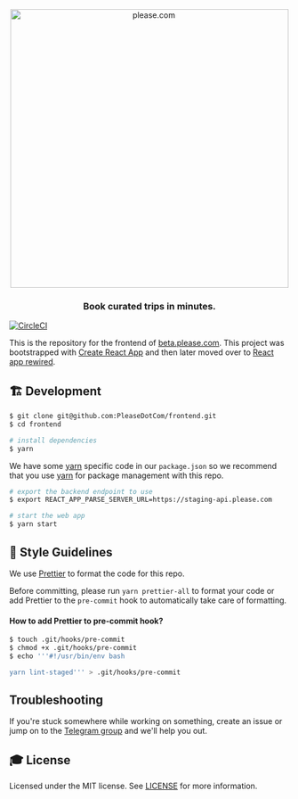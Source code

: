 <div align="center">
  <a href="https://demo.please.com"><img src="https://please-com.imgix.net/static/please-logo.png?w=600" alt="please.com" width="500px"/></a>

### Book curated trips in minutes.

</div>

[![CircleCI](https://circleci.com/gh/PleaseDotCom/frontend.svg?style=svg)](https://circleci.com/gh/PleaseDotCom/frontend)

This is the repository for the frontend of [beta.please.com](https://beta.please.com). This project was bootstrapped with [Create React App](https://github.com/facebookincubator/create-react-app) and then later moved over to [React app rewired](https://github.com/timarney/react-app-rewired).

## 🏗 Development

```sh
$ git clone git@github.com:PleaseDotCom/frontend.git
$ cd frontend

# install dependencies
$ yarn
```

We have some [yarn](https://yarnpkg.com/) specific code in our `package.json` so we recommend that you use [yarn](https://yarnpkg.com/) for package management with this repo.

```sh
# export the backend endpoint to use
$ export REACT_APP_PARSE_SERVER_URL=https://staging-api.please.com

# start the web app
$ yarn start
```

## :art: Style Guidelines

We use [Prettier](https://github.com/prettier/prettier) to format the code for this repo.

Before committing, please run `yarn prettier-all` to format your code or add Prettier to the `pre-commit` hook to automatically take care of formatting.

#### How to add Prettier to pre-commit hook?

```sh
$ touch .git/hooks/pre-commit
$ chmod +x .git/hooks/pre-commit
$ echo '''#!/usr/bin/env bash

yarn lint-staged''' > .git/hooks/pre-commit
```

## Troubleshooting

If you're stuck somewhere while working on something, create an issue or jump on to the [Telegram group](https://t.me/PleaseDotCom) and we'll help you out.

## 🎓 License

Licensed under the MIT license. See [LICENSE](LICENSE) for more information.

